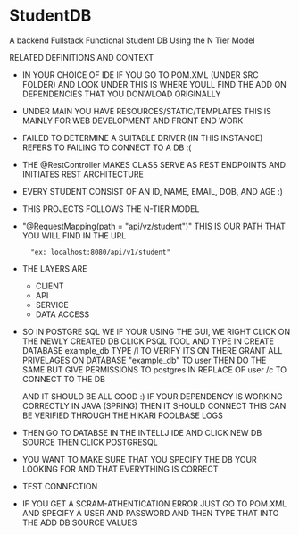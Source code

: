 # StudentDB
A backend Fullstack Functional Student DB Using the N Tier Model


RELATED DEFINITIONS AND CONTEXT

- IN YOUR CHOICE OF IDE IF YOU GO TO POM.XML (UNDER SRC FOLDER) AND LOOK UNDER <dependencies> 
  THIS IS WHERE YOULL FIND THE ADD ON DEPENDENCIES THAT YOU DONWLOAD ORIGINALLY  

- UNDER MAIN YOU HAVE RESOURCES/STATIC/TEMPLATES THIS IS MAINLY FOR WEB DEVELOPMENT AND FRONT END WORK

- FAILED TO DETERMINE A SUITABLE DRIVER (IN THIS INSTANCE) REFERS TO FAILING TO CONNECT TO A DB :(

- THE @RestController MAKES CLASS SERVE AS REST ENDPOINTS AND INITIATES REST ARCHITECTURE 

- EVERY STUDENT CONSIST OF AN ID, NAME, EMAIL, DOB, AND AGE :) 

- THIS PROJECTS FOLLOWS THE N-TIER MODEL

- "@RequestMapping(path = "api/vz/student")" THIS IS OUR PATH THAT YOU WILL FIND IN THE URL 
		
		"ex: localhost:8080/api/v1/student"

- THE LAYERS ARE 
	- CLIENT
	- API
	- SERVICE 
	- DATA ACCESS

- SO IN POSTGRE SQL WE IF YOUR USING THE GUI, WE RIGHT CLICK ON THE NEWLY CREATED DB
	CLICK PSQL TOOL AND TYPE IN CREATE DATABASE example_db
	TYPE /l TO VERIFY ITS ON THERE 
	GRANT ALL PRIVELAGES ON DATABASE "example_db" TO user 
	THEN DO THE SAME BUT GIVE PERMISSIONS TO postgres IN REPLACE OF user 
	/c TO CONNECT TO THE DB 
	
	AND IT SHOULD BE ALL GOOD :) IF YOUR DEPENDENCY IS WORKING CORRECTLY IN JAVA (SPRING) THEN IT SHOULD CONNECT 
	THIS CAN BE VERIFIED THROUGH THE HIKARI POOLBASE LOGS 

- THEN GO TO DATABSE IN THE INTELLJ IDE AND CLICK NEW DB SOURCE THEN CLICK POSTGRESQL

- YOU WANT TO MAKE SURE THAT YOU SPECIFY THE DB YOUR LOOKING FOR AND THAT EVERYTHING IS CORRECT 
- TEST CONNECTION 
- IF YOU GET A SCRAM-ATHENTICATION ERROR JUST GO TO POM.XML AND SPECIFY A USER AND PASSWORD AND THEN TYPE THAT INTO THE ADD DB SOURCE VALUES 
